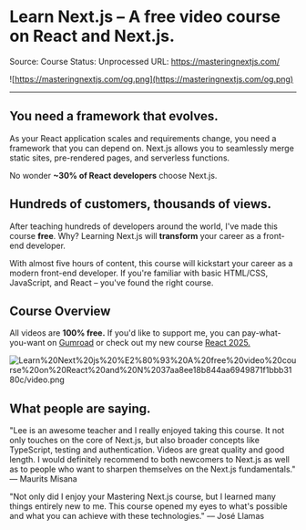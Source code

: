# Learn Next.js – A free video course on React and Next.js.

Source: Course
Status: Unprocessed
URL: https://masteringnextjs.com/

![https://masteringnextjs.com/og.png](https://masteringnextjs.com/og.png)

---

## You need a framework that evolves.

As your React application scales and requirements change, you need a framework that you can depend on. Next.js allows you to seamlessly merge static sites, pre-rendered pages, and serverless functions.

No wonder **~30% of React developers** choose Next.js.

## Hundreds of customers, thousands of views.

After teaching hundreds of developers around the world, I've made this course  **free**. Why? Learning Next.js will  **transform** your career as a front-end developer.

With almost five hours of content, this course will kickstart your career as a modern front-end developer. If you're familiar with basic HTML/CSS, JavaScript, and React – you've found the right course.

## Course Overview

All videos are **100% free.** If you'd like to support me, you can pay-what-you-want on [Gumroad](https://gumroad.com/leerob#sDpG) or check out my new course [React 2025.](https://react2025.com/)

![Learn%20Next%20js%20%E2%80%93%20A%20free%20video%20course%20on%20React%20and%20N%2037aa8ee18b844aa6949871f1bbb3180c/video.png](Learn%20Next%20js%20%E2%80%93%20A%20free%20video%20course%20on%20React%20and%20N%2037aa8ee18b844aa6949871f1bbb3180c/video.png)

## What people are saying.

"Lee is an awesome teacher and I really enjoyed taking this course. It not only touches on the core of Next.js, but also broader concepts like TypeScript, testing and authentication. Videos are great quality and good length. I would definitely recommend to both newcomers to Next.js as well as to people who want to sharpen themselves on the Next.js fundamentals." –– Maurits Misana

"Not only did I enjoy your Mastering Next.js course, but I learned many things entirely new to me. This course opened my eyes to what's possible and what you can achieve with these technologies." –– José Llamas